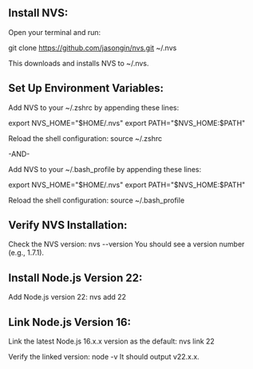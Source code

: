 
## Install NVS:

Open your terminal and run:

git clone https://github.com/jasongin/nvs.git ~/.nvs

This downloads and installs NVS to ~/.nvs.


## Set Up Environment Variables:

Add NVS to your ~/.zshrc by appending these lines:

export NVS_HOME="$HOME/.nvs"
export PATH="$NVS_HOME:$PATH"

Reload the shell configuration:
source ~/.zshrc

-AND-

Add NVS to your ~/.bash_profile by appending these lines:

export NVS_HOME="$HOME/.nvs"
export PATH="$NVS_HOME:$PATH"

Reload the shell configuration:
source ~/.bash_profile

## Verify NVS Installation:

Check the NVS version:
nvs --version
You should see a version number (e.g., 1.7.1).


## Install Node.js Version 22:

Add Node.js version 22:
nvs add 22

## Link Node.js Version 16:

Link the latest Node.js 16.x.x version as the default:
nvs link 22

Verify the linked version:
node -v
It should output v22.x.x.
